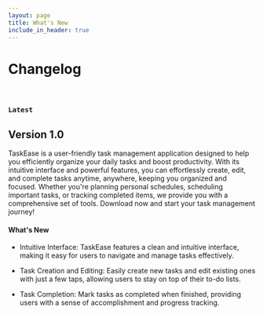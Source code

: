 ```yaml
---
layout: page
title: What's New
include_in_header: true
---
```


# Changelog
<br>

### `Latest`
## **Version 1.0**
TaskEase is a user-friendly task management application designed to help you efficiently organize your daily tasks and boost productivity. With its intuitive interface and powerful features, you can effortlessly create, edit, and complete tasks anytime, anywhere, keeping you organized and focused. Whether you're planning personal schedules, scheduling important tasks, or tracking completed items, we provide you with a comprehensive set of tools. Download now and start your task management journey!

#### What's New
- Intuitive Interface: TaskEase features a clean and intuitive interface, making it easy for users to navigate and manage tasks effectively.

- Task Creation and Editing: Easily create new tasks and edit existing ones with just a few taps, allowing users to stay on top of their to-do lists.

- Task Completion: Mark tasks as completed when finished, providing users with a sense of accomplishment and progress tracking.

<br>